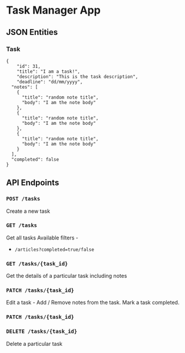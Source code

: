 # Task Manager App

## JSON Entities

### Task
    {
	    "id": 31,
	    "title": "I am a task!",
	    "description": "This is the task description",
	    "deadline": "dd/mm/yyyy",
      "notes": [
        {
          "title": "random note title",
          "body": "I am the note body"
        },
        {
          "title": "random note title",
          "body": "I am the note body"
        },
        {
          "title": "random note title",
          "body": "I am the note body"
        }
      ],
      "completed": false
    }

## API Endpoints 

### `POST /tasks` 
Create a new task  

### `GET /tasks`
Get all tasks
Available filters - 
- `/articles?completed=true/false`

### `GET /tasks/{task_id}`
Get the details of a particular task including notes

### `PATCH /tasks/{task_id}`
Edit a task - Add / Remove notes from the task. Mark a task completed.

### `PATCH /tasks/{task_id}`

### `DELETE /tasks/{task_id}`
Delete a particular task
